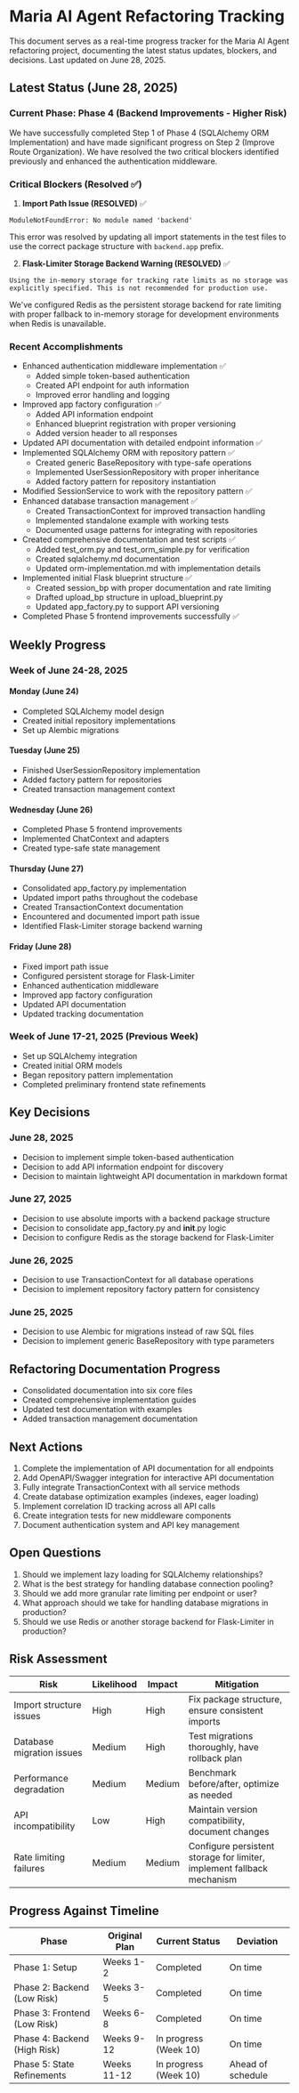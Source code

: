 # Maria AI Agent Refactoring Tracking

This document serves as a real-time progress tracker for the Maria AI Agent refactoring project, documenting the latest status updates, blockers, and decisions. Last updated on June 28, 2025.

## Latest Status (June 28, 2025)

### Current Phase: Phase 4 (Backend Improvements - Higher Risk)
We have successfully completed Step 1 of Phase 4 (SQLAlchemy ORM Implementation) and have made significant progress on Step 2 (Improve Route Organization). We have resolved the two critical blockers identified previously and enhanced the authentication middleware.

### Critical Blockers (Resolved ✅)

1. **Import Path Issue (RESOLVED)** ✅
```
ModuleNotFoundError: No module named 'backend'
```
This error was resolved by updating all import statements in the test files to use the correct package structure with `backend.app` prefix.

2. **Flask-Limiter Storage Backend Warning (RESOLVED)** ✅
```
Using the in-memory storage for tracking rate limits as no storage was explicitly specified. This is not recommended for production use.
```
We've configured Redis as the persistent storage backend for rate limiting with proper fallback to in-memory storage for development environments when Redis is unavailable.

### Recent Accomplishments

- Enhanced authentication middleware implementation ✅
  - Added simple token-based authentication
  - Created API endpoint for auth information
  - Improved error handling and logging
- Improved app factory configuration ✅
  - Added API information endpoint
  - Enhanced blueprint registration with proper versioning
  - Added version header to all responses
- Updated API documentation with detailed endpoint information ✅
- Implemented SQLAlchemy ORM with repository pattern ✅
  - Created generic BaseRepository with type-safe operations
  - Implemented UserSessionRepository with proper inheritance
  - Added factory pattern for repository instantiation
- Modified SessionService to work with the repository pattern ✅
- Enhanced database transaction management ✅
  - Created TransactionContext for improved transaction handling
  - Implemented standalone example with working tests
  - Documented usage patterns for integrating with repositories
- Created comprehensive documentation and test scripts ✅
  - Added test_orm.py and test_orm_simple.py for verification
  - Created sqlalchemy.md documentation
  - Updated orm-implementation.md with implementation details
- Implemented initial Flask blueprint structure ✅
  - Created session_bp with proper documentation and rate limiting
  - Drafted upload_bp structure in upload_blueprint.py
  - Updated app_factory.py to support API versioning
- Completed Phase 5 frontend improvements successfully ✅

## Weekly Progress

### Week of June 24-28, 2025

#### Monday (June 24)
- Completed SQLAlchemy model design
- Created initial repository implementations
- Set up Alembic migrations

#### Tuesday (June 25)
- Finished UserSessionRepository implementation
- Added factory pattern for repositories
- Created transaction management context

#### Wednesday (June 26)
- Completed Phase 5 frontend improvements
- Implemented ChatContext and adapters
- Created type-safe state management

#### Thursday (June 27)
- Consolidated app_factory.py implementation
- Updated import paths throughout the codebase
- Created TransactionContext documentation
- Encountered and documented import path issue
- Identified Flask-Limiter storage backend warning

#### Friday (June 28)
- Fixed import path issue
- Configured persistent storage for Flask-Limiter
- Enhanced authentication middleware
- Improved app factory configuration
- Updated API documentation
- Updated tracking documentation

### Week of June 17-21, 2025 (Previous Week)

- Set up SQLAlchemy integration
- Created initial ORM models
- Began repository pattern implementation
- Completed preliminary frontend state refinements

## Key Decisions

### June 28, 2025
- Decision to implement simple token-based authentication
- Decision to add API information endpoint for discovery
- Decision to maintain lightweight API documentation in markdown format

### June 27, 2025
- Decision to use absolute imports with a backend package structure
- Decision to consolidate app_factory.py and __init__.py logic
- Decision to configure Redis as the storage backend for Flask-Limiter

### June 26, 2025
- Decision to use TransactionContext for all database operations
- Decision to implement repository factory pattern for consistency

### June 25, 2025
- Decision to use Alembic for migrations instead of raw SQL files
- Decision to implement generic BaseRepository with type parameters

## Refactoring Documentation Progress

- Consolidated documentation into six core files
- Created comprehensive implementation guides
- Updated test documentation with examples
- Added transaction management documentation

## Next Actions

1. Complete the implementation of API documentation for all endpoints
2. Add OpenAPI/Swagger integration for interactive API documentation
3. Fully integrate TransactionContext with all service methods
4. Create database optimization examples (indexes, eager loading)
5. Implement correlation ID tracking across all API calls
6. Create integration tests for new middleware components
7. Document authentication system and API key management

## Open Questions

1. Should we implement lazy loading for SQLAlchemy relationships?
2. What is the best strategy for handling database connection pooling?
3. Should we add more granular rate limiting per endpoint or user?
4. What approach should we take for handling database migrations in production?
5. Should we use Redis or another storage backend for Flask-Limiter in production?

## Risk Assessment

| Risk | Likelihood | Impact | Mitigation |
|------|------------|--------|------------|
| Import structure issues | High | High | Fix package structure, ensure consistent imports |
| Database migration issues | Medium | High | Test migrations thoroughly, have rollback plan |
| Performance degradation | Medium | Medium | Benchmark before/after, optimize as needed |
| API incompatibility | Low | High | Maintain version compatibility, document changes |
| Rate limiting failures | Medium | Medium | Configure persistent storage for limiter, implement fallback mechanism |

## Progress Against Timeline

| Phase | Original Plan | Current Status | Deviation |
|-------|--------------|----------------|-----------|
| Phase 1: Setup | Weeks 1-2 | Completed | On time |
| Phase 2: Backend (Low Risk) | Weeks 3-5 | Completed | On time |
| Phase 3: Frontend (Low Risk) | Weeks 6-8 | Completed | On time |
| Phase 4: Backend (High Risk) | Weeks 9-12 | In progress (Week 10) | On time |
| Phase 5: State Refinements | Weeks 11-12 | In progress (Week 10) | Ahead of schedule |
